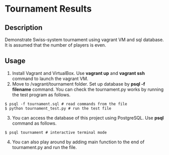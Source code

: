 Tournament Results
===

## Description
Demonstrate Swiss-system tournament using vagrant VM and sql database.<br>
It is assumed that the number of players is even.

## Usage
1. Install Vagrant and VirtualBox. Use **vagrant up** and **vagrant ssh** command to launch the vagrant VM.
2. Move to /vagrant/tournament folder. Set up database by **psql -f filename** command. You can check the tournament.py works by running the test program as follows.  
```
$ psql -f tournament.sql # read commands from the file
$ python tournament_test.py # run the test file
```
3. You can access the database of this project using PostgreSQL. Use **psql** command as follows.
```
$ psql tournament # interactive terminal mode
```
4. You can also play around by adding main function to the end of tournament.py and run the file.
